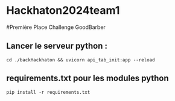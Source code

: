 ﻿# Hackhaton2024team1

 #Première Place Challenge GoodBarber

## Lancer le serveur python : 
```cd ./backHackhaton && uvicorn api_tab_init:app --reload```

## requirements.txt pour les modules python

```pip install -r requirements.txt```

